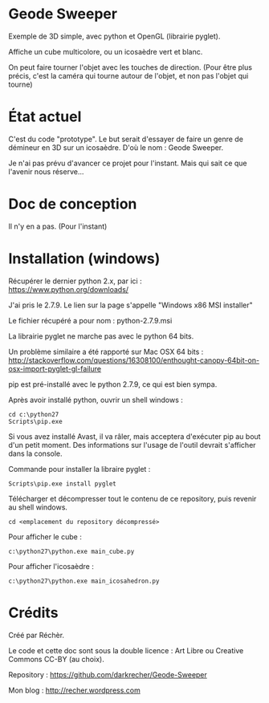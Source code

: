 # Geode Sweeper #

Exemple de 3D simple, avec python et OpenGL (librairie pyglet).

Affiche un cube multicolore, ou un icosaèdre vert et blanc.

On peut faire tourner l'objet avec les touches de direction. (Pour être plus précis, c'est la caméra qui tourne autour de l'objet, et non pas l'objet qui tourne)


# État actuel #

C'est du code "prototype". Le but serait d'essayer de faire un genre de démineur en 3D sur un icosaèdre. D'où le nom : Geode Sweeper.

Je n'ai pas prévu d'avancer ce projet pour l'instant. Mais qui sait ce que l'avenir nous réserve...


# Doc de conception #

Il n'y en a pas. (Pour l'instant)


# Installation (windows) #

Récupérer le dernier python 2.x, par ici : https://www.python.org/downloads/

J'ai pris le 2.7.9. Le lien sur la page s'appelle "Windows x86 MSI installer"

Le fichier récupéré a pour nom : python-2.7.9.msi

La librairie pyglet ne marche pas avec le python 64 bits. 

Un problème similaire a été rapporté sur Mac OSX 64 bits : http://stackoverflow.com/questions/16308100/enthought-canopy-64bit-on-osx-import-pyglet-gl-failure

pip est pré-installé avec le python 2.7.9, ce qui est bien sympa.

Après avoir installé python, ouvrir un shell windows :

    cd c:\python27
    Scripts\pip.exe

Si vous avez installé Avast, il va râler, mais acceptera d'exécuter pip au bout d'un petit moment. Des informations sur l'usage de l'outil devrait s'afficher dans la console.

Commande pour installer la libraire pyglet :

    Scripts\pip.exe install pyglet

Télécharger et décompresser tout le contenu de ce repository, puis revenir au shell windows.

    cd <emplacement du repository décompressé>
    
Pour afficher le cube :

    c:\python27\python.exe main_cube.py


Pour afficher l'icosaèdre :

    c:\python27\python.exe main_icosahedron.py


# Crédits #

Créé par Réchèr.

Le code et cette doc sont sous la double licence : Art Libre ou Creative Commons CC-BY (au choix).

Repository : https://github.com/darkrecher/Geode-Sweeper

Mon blog : http://recher.wordpress.com
